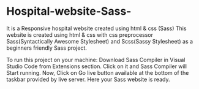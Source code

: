 # Hospital-website-Sass-
It is a Responsive hospital website created using html &amp; css (Sass)
This website is created using html & css with css preprocessor Sass(Syntactically Awesome Stylesheet) and Scss(Sassy Stylesheet) as a beginners friendly Sass project.

To run this project on your machine:
Download Sass Compiler in Visual Studio Code from Extensions section.
Click on it and Sass Compiler will Start running.
Now, Click on Go live button available at the bottom of the taskbar provided by live server.
Here your Sass website is ready.
